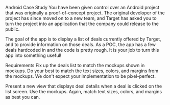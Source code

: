 Android Case Study
You have been given control over an Android project that was originally a proof-of-concept project. The original developer of the project has since moved on to a new team, and Target has asked you to turn the project into an application that the company could release to the public.

The goal of the app is to display a list of deals currently offered by Target, and to provide information on those deals. As a POC, the app has a few deals hardcoded in and the code is pretty rough. It is your job to turn this app into something useful!

Requirements
Fix up the deals list to match the mockups shown in mockups. Do your best to match the text sizes, colors, and margins from the mockups. We don't expect your implementation to be pixel-perfect.

Present a new view that displays deal details when a deal is clicked on the list screen. Use the mockups. Again, match text sizes, colors, and margins as best you can.

